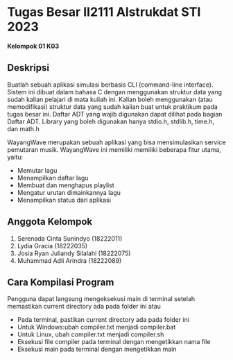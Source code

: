 # **Tugas Besar II2111 Alstrukdat STI 2023**
**Kelompok 01 K03**

## Deskripsi
Buatlah sebuah aplikasi simulasi berbasis CLI (command-line interface). Sistem ini dibuat dalam bahasa C dengan menggunakan struktur data yang sudah kalian pelajari di mata kuliah ini. Kalian boleh menggunakan (atau memodifikasi) struktur data yang sudah kalian buat untuk praktikum pada tugas besar ini. Daftar ADT yang wajib digunakan dapat dilihat pada bagian Daftar ADT. Library yang boleh digunakan hanya stdio.h, stdlib.h, time.h, dan math.h

WayangWave merupakan sebuah aplikasi yang bisa mensimulasikan service pemutaran musik. WayangWave ini memiliki memiliki beberapa fitur utama, yaitu:
- Memutar lagu
- Menampilkan daftar lagu
- Membuat dan menghapus playlist
- Mengatur urutan dimainkannya lagu
- Menampilkan status dari aplikasi

## Anggota Kelompok
1. Serenada Cinta Sunindyo      (18222011)
2. Lydia Gracia                 (18222035)
3. Josia Ryan Juliandy Silalahi (18222075) 
4. Muhammad Adli Arindra        (18222089)

## Cara Kompilasi Program
Pengguna dapat langsung mengeksekusi main di terminal setelah memastikan current directory ada pada folder ini
atau
- Pada terminal, pastikan current directory ada pada folder ini
- Untuk Windows:ubah compiler.txt menjadi compiler.bat
- Untuk Linux, ubah compiler.txt menjadi compiler.sh
- Eksekusi file compiler pada terminal dengan mengetikkan nama file
- Eksekusi main pada terminal dengan mengetikkan main
